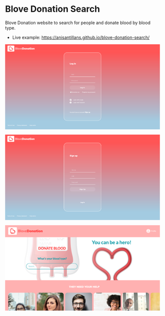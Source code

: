 # Blove Donation Search
Blove Donation website to search for people and donate blood by blood type.
- Live example: https://anisantillans.github.io/blove-donation-search/

![](https://raw.githubusercontent.com/anisantillans/blove-donation-search/gh-pages/img/blove-donation3.png)

![](https://raw.githubusercontent.com/anisantillans/blove-donation-search/gh-pages/img/blove-donation4.png)

![](https://raw.githubusercontent.com/anisantillans/blove-donation-search/gh-pages/img/blove-donation.png)


